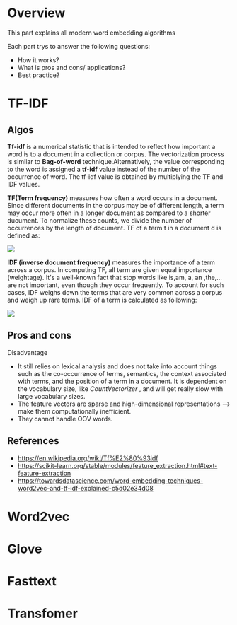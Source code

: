 # Overview
This part explains all modern word embedding algorithms

Each part trys to answer the following questions:
- How it works? 
- What is pros and cons/ applications?
- Best practice?
# TF-IDF 
## Algos
**Tf-idf** is a numerical statistic that is intended to reflect how important a word is to a document in a collection or corpus. The vectorization process is similar to **Bag-of-word** technique.Alternatively, the value corresponding to the word is assigned a **tf-idf** value instead of the number of the occurrence of word. The tf-idf value is obtained by multiplying the TF and IDF values.

**TF(Term frequency)** measures how often a word occurs in a document. Since different documents in the corpus may be of different length, a term may occur more often in a longer document as compared to a shorter ducument. To normalize these counts, we divide the number of occurrences by the length of document. TF of a term t in a document d is defined as: 

<img src="https://render.githubusercontent.com/render/math?math=TF(t,d) = \frac{Number of occurrences of term t in document d}{Total number of terms in document d}">

**IDF (inverse document frequency)** measures the importance of a term across a corpus. In computing TF, all term are given equal importance (weightage). It's a well-known fact that stop words like is,am, a, an ,the,... are not important, even though they occur frequently. To account for such cases, IDF weighs down the terms that are very common across a corpus and weigh up rare terms. IDF of a term is calculated as following:

<img src="https://render.githubusercontent.com/render/math?math=TF(t,d) = log_e \frac{Total number of document in corpus}{Number of document with term t in them}">

## Pros and cons 
Disadvantage 
- It still relies on lexical analysis and does not take into account things such as the co-occurrence of terms, semantics, the context associated with terms, and the position of a term in a document. It is dependent on the vocabulary size, like *CountVectorizer* , and will get really slow with large vocabulary sizes.
- The feature vectors are sparse and high-dimensional representations --> make them computationally inefficient.
- They cannot handle OOV words.
## References
- https://en.wikipedia.org/wiki/Tf%E2%80%93idf
- https://scikit-learn.org/stable/modules/feature_extraction.html#text-feature-extraction
- https://towardsdatascience.com/word-embedding-techniques-word2vec-and-tf-idf-explained-c5d02e34d08
# Word2vec 
# Glove 
# Fasttext 
# Transfomer